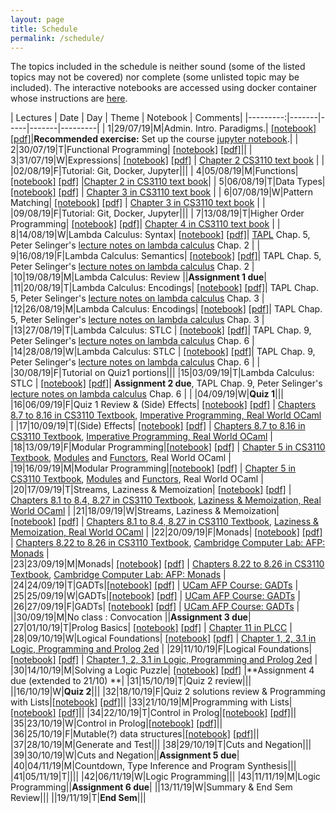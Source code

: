 ```yaml
---
layout: page
title: Schedule
permalink: /schedule/
---
```


The topics included in the schedule is neither sound (some of the listed topics
may not be covered) nor complete (some unlisted topic may be included). The
interactive notebooks are accessed using docker container whose instructions are
[here](https://github.com/kayceesrk/cs3100_f19#running-the-jupyter-notebooks).

| Lectures | Date  | Day | Theme | Notebook | Comments|
|---------:|-------|-----|-------|---------|
| 1|29/07/19|M|Admin. Intro. Paradigms.| [\[notebook\]](https://github.com/kayceesrk/cs3100_f19/blob/gh-pages/lectures/lec1/lec1.ipynb) [\[pdf\]]({{site.baseurl}}/lectures/lec1/lec1.pdf)|**Recommended exercise:** Set up the course [jupyter notebook](https://github.com/kayceesrk/cs3100_f19#running-the-jupyter-notebooks).|
| 2|30/07/19|T|Functional Programming| [\[notebook\]](https://github.com/kayceesrk/cs3100_f19/blob/gh-pages/lectures/lec2/lec2.ipynb) [\[pdf\]]({{site.baseurl}}/lectures/lec2/lec2.pdf)||
| 3|31/07/19|W|Expressions| [\[notebook\]](https://github.com/kayceesrk/cs3100_f19/blob/gh-pages/lectures/lec3/lec3.ipynb) [\[pdf\]]({{site.baseurl}}/lectures/lec3/lec3.pdf) | [Chapter 2 CS3110 text book](http://www.cs.cornell.edu/courses/cs3110/2019sp/textbook/basics/intro.html) |
|  |02/08/19|F|Tutorial: Git, Docker, Jupyter|||
| 4|05/08/19|M|Functions| [\[notebook\]](https://github.com/kayceesrk/cs3100_f19/blob/gh-pages/lectures/lec4/lec4.ipynb) [\[pdf\]]({{site.baseurl}}/lectures/lec4/lec4.pdf) |[Chapter 2 in CS3110 text book](http://www.cs.cornell.edu/courses/cs3110/2019sp/textbook/basics/intro.html)|
| 5|06/08/19|T|Data Types| [\[notebook\]](https://github.com/kayceesrk/cs3100_f19/blob/gh-pages/lectures/lec5/lec5.ipynb) [\[pdf\]]({{site.baseurl}}/lectures/lec5/lec5.pdf) | [Chapter 3 in CS3110 text book](http://www.cs.cornell.edu/courses/cs3110/2019sp/textbook/data/intro.html) |
| 6|07/08/19|W|Pattern Matching| [\[notebook\]](https://github.com/kayceesrk/cs3100_f19/blob/gh-pages/lectures/lec6/lec6.ipynb) [\[pdf\]]({{site.baseurl}}/lectures/lec6/lec6.pdf) | [Chapter 3 in CS3110 text book](http://www.cs.cornell.edu/courses/cs3110/2019sp/textbook/data/intro.html) |
|  |09/08/19|F|Tutorial: Git, Docker, Jupyter|||
| 7|13/08/19|T|Higher Order Programming| [\[notebook\]](https://github.com/kayceesrk/cs3100_f19/blob/gh-pages/lectures/lec7/lec7.ipynb) [\[pdf\]]({{site.baseurl}}/lectures/lec7/lec7.pdf)| [Chapter 4 in CS3110 text book](http://www.cs.cornell.edu/courses/cs3110/2019sp/textbook/hop/intro.html) |
| 8|14/08/19|W|Lambda Calculus: Syntax| [\[notebook\]](https://github.com/kayceesrk/cs3100_f19/blob/gh-pages/lectures/lec8/lec8.ipynb) [\[pdf\]]({{site.baseurl}}/lectures/lec8/lec8.pdf)| [TAPL](https://www.cis.upenn.edu/~bcpierce/tapl/) Chap. 5, Peter Selinger's [lecture notes on lambda calculus](https://arxiv.org/abs/0804.3434) Chap. 2 |
| 9|16/08/19|F|Lambda Calculus: Semantics| [\[notebook\]](https://github.com/kayceesrk/cs3100_f19/blob/gh-pages/lectures/lec9/lec9.ipynb) [\[pdf\]]({{site.baseurl}}/lectures/lec9/lec9.pdf)| TAPL Chap. 5, Peter Selinger's [lecture notes on lambda calculus](https://arxiv.org/abs/0804.3434) Chap. 2 |
|10|19/08/19|M|Lambda Calculus: Review ||**Assignment 1 due**|
|11|20/08/19|T|Lambda Calculus: Encodings| [\[notebook\]](https://github.com/kayceesrk/cs3100_f19/blob/gh-pages/lectures/lec10/lec10.ipynb) [\[pdf\]]({{site.baseurl}}/lectures/lec10/lec10.pdf)| TAPL Chap. 5, Peter Selinger's [lecture notes on lambda calculus](https://arxiv.org/abs/0804.3434) Chap. 3 |
|12|26/08/19|M|Lambda Calculus: Encodings| [\[notebook\]](https://github.com/kayceesrk/cs3100_f19/blob/gh-pages/lectures/lec10/lec10.ipynb) [\[pdf\]]({{site.baseurl}}/lectures/lec10/lec10.pdf)| TAPL Chap. 5, Peter Selinger's [lecture notes on lambda calculus](https://arxiv.org/abs/0804.3434) Chap. 3 |
|13|27/08/19|T|Lambda Calculus: STLC | [\[notebook\]](https://github.com/kayceesrk/cs3100_f19/blob/gh-pages/lectures/lec11/lec11.ipynb) [\[pdf\]]({{site.baseurl}}/lectures/lec11/lec11.pdf)| TAPL Chap. 9, Peter Selinger's [lecture notes on lambda calculus](https://arxiv.org/abs/0804.3434) Chap. 6 |
|14|28/08/19|W|Lambda Calculus: STLC | [\[notebook\]](https://github.com/kayceesrk/cs3100_f19/blob/gh-pages/lectures/lec11/lec11.ipynb) [\[pdf\]]({{site.baseurl}}/lectures/lec11/lec11.pdf)| TAPL Chap. 9, Peter Selinger's [lecture notes on lambda calculus](https://arxiv.org/abs/0804.3434) Chap. 6 |
|  |30/08/19|F|Tutorial on Quiz1 portions|||
|15|03/09/19|T|Lambda Calculus: STLC | [\[notebook\]](https://github.com/kayceesrk/cs3100_f19/blob/gh-pages/lectures/lec11/lec11.ipynb) [\[pdf\]]({{site.baseurl}}/lectures/lec11/lec11.pdf)| **Assignment 2 due**, TAPL Chap. 9, Peter Selinger's [lecture notes on lambda calculus](https://arxiv.org/abs/0804.3434) Chap. 6 |
|  |04/09/19|W|**Quiz 1**|||
|16|06/09/19|F|Quiz 1 Review & (Side) Effects| [\[notebook\]](https://github.com/kayceesrk/cs3100_f19/blob/gh-pages/lectures/lec12/lec12.ipynb) [\[pdf\]]({{site.baseurl}}/lectures/lec12/lec12.pdf) | [Chapters 8.7 to 8.16 in CS3110 Textbook](http://www.cs.cornell.edu/courses/cs3110/2019sp/textbook/ads/mutability.html), [Imperative Programming, Real World OCaml](https://dev.realworldocaml.org/imperative-programming.html) |
|17|10/09/19|T|(Side) Effects| [\[notebook\]](https://github.com/kayceesrk/cs3100_f19/blob/gh-pages/lectures/lec12/lec12.ipynb) [\[pdf\]]({{site.baseurl}}/lectures/lec12/lec12.pdf) | [Chapters 8.7 to 8.16 in CS3110 Textbook](http://www.cs.cornell.edu/courses/cs3110/2019sp/textbook/ads/mutability.html), [Imperative Programming, Real World OCaml](https://dev.realworldocaml.org/imperative-programming.html) |
|18|13/09/19|F|Modular Programming|[\[notebook\]](https://github.com/kayceesrk/cs3100_f19/blob/gh-pages/lectures/lec13/lec13.ipynb) [\[pdf\]]({{site.baseurl}}/lectures/lec13/lec13.pdf) | [Chapter 5 in CS3110 Textbook](https://www.cs.cornell.edu/courses/cs3110/2019sp/textbook/modules/intro.html), [Modules](https://dev.realworldocaml.org/files-modules-and-programs.html) and [Functors](https://dev.realworldocaml.org/functors.html), Real World OCaml |
|19|16/09/19|M|Modular Programming|[\[notebook\]](https://github.com/kayceesrk/cs3100_f19/blob/gh-pages/lectures/lec13/lec13.ipynb) [\[pdf\]]({{site.baseurl}}/lectures/lec13/lec13.pdf) | [Chapter 5 in CS3110 Textbook](https://www.cs.cornell.edu/courses/cs3110/2019sp/textbook/modules/intro.html), [Modules](https://dev.realworldocaml.org/files-modules-and-programs.html) and [Functors](https://dev.realworldocaml.org/functors.html), Real World OCaml |
|20|17/09/19|T|Streams, Laziness & Memoization| [\[notebook\]](https://github.com/kayceesrk/cs3100_f19/blob/gh-pages/lectures/lec14/lec14.ipynb) [\[pdf\]]({{site.baseurl}}/lectures/lec14/lec14.pdf) | [Chapters 8.1 to 8.4, 8.27 in CS3110 Textbook](https://www.cs.cornell.edu/courses/cs3110/2019sp/textbook/ads/infinite.html), [Laziness & Memoization, Real World OCaml](https://dev.realworldocaml.org/imperative-programming.html#scrollNav-5) |
|21|18/09/19|W|Streams, Laziness & Memoization| [\[notebook\]](https://github.com/kayceesrk/cs3100_f19/blob/gh-pages/lectures/lec14/lec14.ipynb) [\[pdf\]]({{site.baseurl}}/lectures/lec14/lec14.pdf) | [Chapters 8.1 to 8.4, 8.27 in CS3110 Textbook](https://www.cs.cornell.edu/courses/cs3110/2019sp/textbook/ads/infinite.html), [Laziness & Memoization, Real World OCaml](https://dev.realworldocaml.org/imperative-programming.html#scrollNav-5) |
|22|20/09/19|F|Monads| [\[notebook\]](https://github.com/kayceesrk/cs3100_f19/blob/gh-pages/lectures/lec15/lec15.ipynb) [\[pdf\]]({{site.baseurl}}/lectures/lec15/lec15.pdf) | [Chapters 8.22 to 8.26  in CS3110 Textbook](https://www.cs.cornell.edu/courses/cs3110/2019sp/textbook/ads/monads.html), [Cambridge Computer Lab: AFP: Monads](https://www.cl.cam.ac.uk/teaching/1516/L28/monads-etc.pdf) |  
|23|23/09/19|M|Monads| [\[notebook\]](https://github.com/kayceesrk/cs3100_f19/blob/gh-pages/lectures/lec15/lec15.ipynb) [\[pdf\]]({{site.baseurl}}/lectures/lec15/lec15.pdf) | [Chapters 8.22 to 8.26  in CS3110 Textbook](https://www.cs.cornell.edu/courses/cs3110/2019sp/textbook/ads/monads.html), [Cambridge Computer Lab: AFP: Monads](https://www.cl.cam.ac.uk/teaching/1516/L28/monads-etc.pdf) |  
|24|24/09/19|T|GADTs|[\[notebook\]](https://github.com/kayceesrk/cs3100_f19/blob/gh-pages/lectures/lec16/lec16.ipynb) [\[pdf\]]({{site.baseurl}}/lectures/lec16/lec16.pdf) | [UCam AFP Course: GADTs](https://www.cl.cam.ac.uk/teaching/1415/L28/gadts.pdf) |
|25|25/09/19|W|GADTs|[\[notebook\]](https://github.com/kayceesrk/cs3100_f19/blob/gh-pages/lectures/lec16/lec16.ipynb) [\[pdf\]]({{site.baseurl}}/lectures/lec16/lec16.pdf) | [UCam AFP Course: GADTs](https://www.cl.cam.ac.uk/teaching/1415/L28/gadts.pdf) |
|26|27/09/19|F|GADTs| [\[notebook\]](https://github.com/kayceesrk/cs3100_f19/blob/gh-pages/lectures/lec16/lec16.ipynb) [\[pdf\]]({{site.baseurl}}/lectures/lec16/lec16.pdf) | [UCam AFP Course: GADTs](https://www.cl.cam.ac.uk/teaching/1415/L28/gadts.pdf) |
||30/09/19|M|No class : Convocation ||**Assignment 3 due**|
|27|01/10/19|T|Prolog Basics| [\[notebook\]](https://github.com/kayceesrk/cs3100_f19/blob/gh-pages/lectures/lec17/lec17.ipynb) [\[pdf\]]({{site.baseurl}}/lectures/lec17/lec17.pdf) | [Chapter 11 in PLCC](https://www.amazon.in/Programming-Languages-Concepts-Constructs-2e/dp/8177584227) |
|28|09/10/19|W|Logical Foundations| [\[notebook\]](https://github.com/kayceesrk/cs3100_f19/blob/gh-pages/lectures/lec18/lec18.ipynb) [\[pdf\]]({{site.baseurl}}/lectures/lec18/lec18.pdf) | [Chapter 1, 2, 3.1 in Logic, Programming and Prolog 2ed](https://www.ida.liu.se/~ulfni53/lpp/) |
|29|11/10/19|F|Logical Foundations| [\[notebook\]](https://github.com/kayceesrk/cs3100_f19/blob/gh-pages/lectures/lec18/lec18.ipynb) [\[pdf\]]({{site.baseurl}}/lectures/lec18/lec18.pdf) | [Chapter 1, 2, 3.1 in Logic, Programming and Prolog 2ed](https://www.ida.liu.se/~ulfni53/lpp/) |
|30|14/10/19|M|Solving a Logic Puzzle| [\[notebook\]](https://github.com/kayceesrk/cs3100_f19/blob/gh-pages/lectures/lec19/lec19.ipynb) [\[pdf\]]({{site.baseurl}}/lectures/lec19/lec19.pdf) |**Assignment 4 due (extended to 21/10) **|
|31|15/10/19|T|Quiz 2 review|||
||16/10/19|W|**Quiz 2**|||
|32|18/10/19|F|Quiz 2 solutions review & Programming with Lists|[\[notebook\]](https://github.com/kayceesrk/cs3100_f19/blob/gh-pages/lectures/lec20/lec20.ipynb) [\[pdf\]]({{site.baseurl}}/lectures/lec20/lec20.pdf)||
|33|21/10/19|M|Programming with Lists|[\[notebook\]](https://github.com/kayceesrk/cs3100_f19/blob/gh-pages/lectures/lec20/lec20.ipynb) [\[pdf\]]({{site.baseurl}}/lectures/lec20/lec20.pdf)||
|34|22/10/19|T|Control in Prolog|[\[notebook\]](https://github.com/kayceesrk/cs3100_f19/blob/gh-pages/lectures/lec21/lec21.ipynb) [\[pdf\]]({{site.baseurl}}/lectures/lec21/lec21.pdf)||
|35|23/10/19|W|Control in Prolog|[\[notebook\]](https://github.com/kayceesrk/cs3100_f19/blob/gh-pages/lectures/lec21/lec21.ipynb) [\[pdf\]]({{site.baseurl}}/lectures/lec21/lec21.pdf)||
|36|25/10/19|F|Mutable(?) data structures|[\[notebook\]](https://github.com/kayceesrk/cs3100_f19/blob/gh-pages/lectures/lec22/lec22.ipynb) [\[pdf\]]({{site.baseurl}}/lectures/lec22/lec22.pdf)||
|37|28/10/19|M|Generate and Test|||
|38|29/10/19|T|Cuts and Negation|||
|39|30/10/19|W|Cuts and Negation||**Assignment 5 due**|
|40|04/11/19|M|Countdown, Type Inference and Program Synthesis|||
|41|05/11/19|T||||
|42|06/11/19|W|Logic Programming|||
|43|11/11/19|M|Logic Programming||**Assignment 6 due**|
||13/11/19|W|Summary & End Sem Review|||
||19/11/19|T|**End Sem**|||

